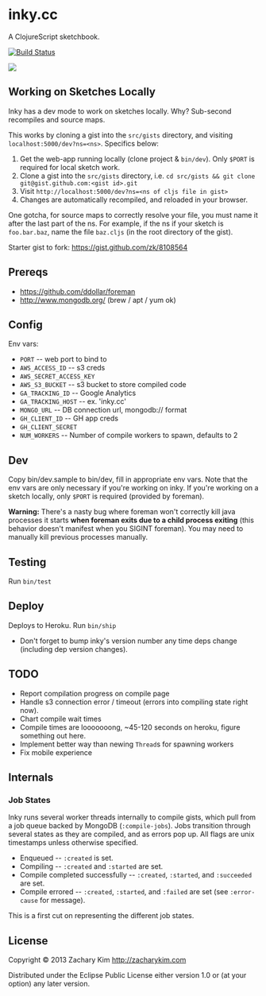 # inky.cc

A ClojureScript sketchbook.

[![Build Status](https://travis-ci.org/zkim/nsfw.png)](https://travis-ci.org/zk/inky)

![](http://f.cl.ly/items/3N443a2i1m0j21053A3N/Screen%20Shot%202013-12-23%20at%203.45.41%20PM.png)


## Working on Sketches Locally

Inky has a dev mode to work on sketches locally. Why? Sub-second
recompiles and source maps.

This works by cloning a gist into the `src/gists` directory, and
visiting `localhost:5000/dev?ns=<ns>`. Specifics below:

1. Get the web-app running locally (clone project & `bin/dev`). Only
   `$PORT` is required for local sketch work.
2. Clone a gist into the `src/gists` directory, i.e. `cd src/gists &&
   git clone git@gist.github.com:<gist id>.git`
3. Visit `http://localhost:5000/dev?ns=<ns of cljs file in gist>`
4. Changes are automatically recompiled, and reloaded in your browser.

One gotcha, for source maps to correctly resolve your file, you must
name it after the last part of the ns. For example, if the ns if your
sketch is `foo.bar.baz`, name the file `baz.cljs` (in the root
directory of the gist).

Starter gist to fork: https://gist.github.com/zk/8108564


## Prereqs

* https://github.com/ddollar/foreman
* http://www.mongodb.org/ (brew / apt / yum ok)


## Config

Env vars:

* `PORT` -- web port to bind to
* `AWS_ACCESS_ID` -- s3 creds
* `AWS_SECRET_ACCESS_KEY`
* `AWS_S3_BUCKET` -- s3 bucket to store compiled code
* `GA_TRACKING_ID` -- Google Analytics
* `GA_TRACKING_HOST` -- ex. 'inky.cc'
* `MONGO_URL` -- DB connection url, mongodb:// format
* `GH_CLIENT_ID` -- GH app creds
* `GH_CLIENT_SECRET`
* `NUM_WORKERS` -- Number of compile workers to spawn, defaults to 2


## Dev

Copy bin/dev.sample to bin/dev, fill in appropriate env vars. Note that the env vars are only necessary if you're working on inky. If you're working on a sketch locally, only `$PORT` is required (provided by foreman).

**Warning:** There's a nasty bug where foreman won't correctly kill java processes it starts **when foreman exits due to a child process exiting** (this behavior doesn't manifest when you SIGINT foreman). You may need to manually kill previous processes manually.


## Testing

Run `bin/test`


## Deploy

Deploys to Heroku. Run `bin/ship`

* Don't forget to bump inky's version number any time deps change
  (including dep version changes).


## TODO

* Report compilation progress on compile page
* Handle s3 connection error / timeout (errors into compiling state
  right now).
* Chart compile wait times
* Compile times are looooooong, ~45-120 seconds on heroku, figure
  something out here.
* Implement better way than newing `Thread`s for spawning workers
* Fix mobile experience


## Internals

### Job States

Inky runs several worker threads internally to compile gists, which
pull from a job queue backed by MongoDB (`:compile-jobs`). Jobs
transition through several states as they are compiled, and as errors
pop up. All flags are unix timestamps unless otherwise specified.

* Enqueued -- `:created` is set.
* Compiling -- `:created` and `:started` are set.
* Compile completed successfully -- `:created`, `:started`, and
  `:succeeded` are set.
* Compile errored -- `:created`, `:started`, and `:failed` are set
  (see `:error-cause` for message).

This is a first cut on representing the different job states.


## License

Copyright © 2013 Zachary Kim http://zacharykim.com

Distributed under the Eclipse Public License either version 1.0 or (at
your option) any later version.

